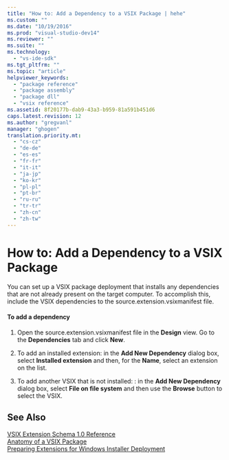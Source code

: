 ```yaml
---
title: "How to: Add a Dependency to a VSIX Package | hehe"
ms.custom: ""
ms.date: "10/19/2016"
ms.prod: "visual-studio-dev14"
ms.reviewer: ""
ms.suite: ""
ms.technology: 
  - "vs-ide-sdk"
ms.tgt_pltfrm: ""
ms.topic: "article"
helpviewer_keywords: 
  - "package reference"
  - "package assembly"
  - "package dll"
  - "vsix reference"
ms.assetid: 8f20177b-dab9-43a3-b959-81a591b451d6
caps.latest.revision: 12
ms.author: "gregvanl"
manager: "ghogen"
translation.priority.mt: 
  - "cs-cz"
  - "de-de"
  - "es-es"
  - "fr-fr"
  - "it-it"
  - "ja-jp"
  - "ko-kr"
  - "pl-pl"
  - "pt-br"
  - "ru-ru"
  - "tr-tr"
  - "zh-cn"
  - "zh-tw"
---
```

# How to: Add a Dependency to a VSIX Package
You can set up a VSIX package deployment that installs any dependencies that are not already present on the target computer. To accomplish this, include the VSIX dependencies to the source.extension.vsixmanifest file.  
  
#### To add a dependency  
  
1.  Open the source.extension.vsixmanifest file in the **Design** view. Go to the **Dependencies** tab and click **New**.  
  
2.  To add an installed extension: in the **Add New Dependency** dialog box, select **Installed extension** and then, for the **Name**, select an extension on the list.  
  
3.  To add another VSIX that is not installed: : in the **Add New Dependency** dialog box, select **File on file system** and then use the **Browse** button to select the VSIX.  
  
## See Also  
 [VSIX Extension Schema 1.0 Reference](http://msdn.microsoft.com/en-us/76e410ec-b1fb-4652-ac98-4a4c52e09a2b)   
 [Anatomy of a VSIX Package](../extensibility/anatomy-of-a-vsix-package.md)   
 [Preparing Extensions for Windows Installer Deployment](../extensibility/preparing-extensions-for-windows-installer-deployment.md)